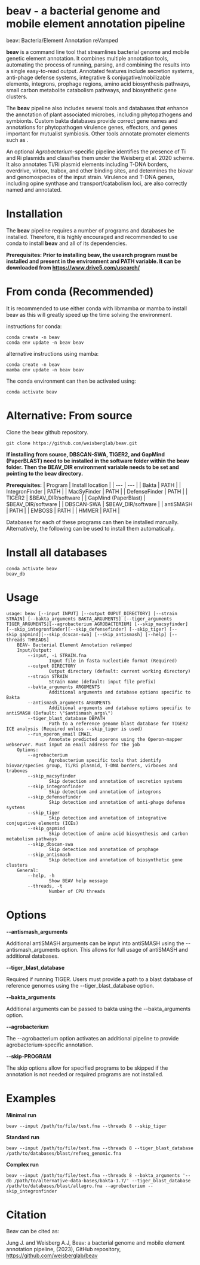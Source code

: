 # beav - a bacterial genome and mobile element annotation pipeline
beav: Bacteria/Element Annotation reVamped

**beav** is a command line tool that streamlines bacterial genome and mobile genetic element annotation. It combines multiple annotation tools, automating the process of running, parsing, and combining the results into a single easy-to-read output. Annotated features include secretion systems, anti-phage defense systems, integrative & conjugative/mobilizable elements, integrons, prophage regions, amino acid biosynthesis pathways, small carbon metabolite catabolism pathways, and biosynthetic gene clusters.

The **beav** pipeline also includes several tools and databases that enhance the annotation of plant associated microbes, including phytopathogens and symbionts. Custom bakta databases provide correct gene names and annotations for phytopathogen virulence genes, effectors, and genes important for mutualist symbiosis. Other tools annotate promoter elements such as . 

An optional <i>Agrobacterium</i>-specific pipeline identifies the presence of Ti and Ri plasmids and classifies them under the Weisberg et al. 2020 scheme. It also annotates Ti/Ri plasmid elements including T-DNA borders, overdrive, virbox, trabox, and other binding sites, and determines the biovar and genomospecies of the input strain. Virulence and T-DNA genes, including opine synthase and transport/catabolism loci, are also correctly named and annotated.

# **Installation**
The **beav** pipeline requires a number of programs and databases be installed. Therefore, it is highly encouraged and recommended to use conda to install **beav** and all of its dependencies.

**Prerequisites:
Prior to installing beav, the usearch program must be installed and present in the environment and PATH variable. It can be downloaded from https://www.drive5.com/usearch/**

# From conda (Recommended) 
It is recommended to use either conda with libmamba or mamba to install beav as this will greatly speed up the time solving the environment.

instructions for conda:
```
conda create -n beav
conda env update -n beav beav
```
alternative instructions using mamba:
```
conda create -n beav
mamba env update -n beav beav
```

The conda environment can then be activated using:
```
conda activate beav
```

# Alternative: From source

Clone the beav github repository.
```
git clone https://github.com/weisberglab/beav.git
```
**If installing from source, DBSCAN-SWA, TIGER2, and GapMind (PaperBLAST) need to be installed in the software folder within the beav folder. Then the BEAV_DIR environment variable needs to be set and pointing to the beav directory.**

**Prerequisites:**
| Program | Install location |
| --- | --- |
| Bakta | PATH |
| IntegronFinder | PATH |
| MacSyFinder | PATH |
| DefenseFinder | PATH |
| TIGER2 | $BEAV_DIR/software |
| GapMind (PaperBlast) | $BEAV_DIR/software |
| DBSCAN-SWA | $BEAV_DIR/software |
| antiSMASH | PATH |
| EMBOSS | PATH |
| HMMER | PATH |

Databases for each of these programs can then be installed manually. Alternatively, the following can be used to install them automatically.

# Install all databases 


```
conda activate beav 
beav_db
```

# Usage
```
usage: beav [--input INPUT] [--output OUPUT_DIRECTORY] [--strain STRAIN] [--bakta_arguments BAKTA_ARGUMENTS] [--tiger_arguments TIGER_ARGUMENTS][--agrobacterium AGROBACTERIUM] [--skip_macsyfinder] [--skip_integronfinder][--skip_defensefinder] [--skip_tiger] [--skip_gapmind][--skip_dcscan-swa] [--skip_antismash] [--help] [--threads THREADS]
    BEAV- Bacterial Element Annotation reVamped
    Input/Output: 
        --input, -i STRAIN.fna
                Input file in fasta nucleotide format (Required)
        --output DIRECTORY
                Output directory (default: current working directory)
        --strain STRAIN
                Strain name (default: input file prefix)
        --bakta_arguments ARGUMENTS
                Additional arguments and database options specific to Bakta 
        --antismash_arguments ARGUMENTS
                Additional arguments and database options specific to antiSMASH (Default: \"$antismash_args\") 
        --tiger_blast_database DBPATH
                Path to a reference genome blast database for TIGER2 ICE analysis (Required unless --skip_tiger is used)
        --run_operon_email EMAIL
                Annotate predicted operons using the Operon-mapper webserver. Must input an email address for the job
    Options:
        --agrobacterium
                Agrobacterium specific tools that identify biovar/species group, Ti/Ri plasmid, T-DNA borders, virboxes and traboxes
        --skip_macsyfinder
                Skip detection and annotation of secretion systems
        --skip_integronfinder
                Skip detection and annotation of integrons 
        --skip_defensefinder
                Skip detection and annotation of anti-phage defense systems 
        --skip_tiger
                Skip detection and annotation of integrative conjugative elements (ICEs)
        --skip_gapmind
                Skip detection of amino acid biosynthesis and carbon metabolism pathways
        --skip_dbscan-swa
                Skip detection and annotation of prophage
        --skip_antismash
                Skip detection and annotation of biosynthetic gene clusters
    General:
        --help, -h
                Show BEAV help message
        --threads, -t
                Number of CPU threads
```
# Options

**--antismash_arguments**

Additional antiSMASH arguments can be input into antiSMASH using the --antismash_arguments option. This allows for full usage of antiSMASH and additional databases.

**--tiger_blast_database**

Required if running TIGER. Users must provide a path to a blast database of reference genomes using the --tiger_blast_database option. 

**--bakta_arguments**

Additional arguments can be passed to bakta using the --bakta_arguments option.

**--agrobacterium**

The --agrobacterium option activates an additional pipeline to provide agrobacterium-specific annotation. 

**--skip-PROGRAM**

The skip options allow for specified programs to be skipped if the annotation is not needed or required programs are not installed. 

# Examples
**Minimal run**

```
beav --input /path/to/file/test.fna --threads 8 --skip_tiger
```

**Standard run**
```
beav --input /path/to/file/test.fna --threads 8 --tiger_blast_database /path/to/databases/blast/refseq_genomic.fna
```

**Complex run**

```
beav --input /path/to/file/test.fna --threads 8 --bakta_arguments '--db /path/to/alternative-data-bases/bakta-1.7/' --tiger_blast_database /path/to/databases/blast/allagro.fna --agrobacterium --skip_integronfinder
```

# Citation
Beav can be cited as:

Jung J. and Weisberg A.J, Beav: a bacterial genome and mobile element annotation pipeline, (2023), GitHub repository, https://github.com/weisberglab/beav



